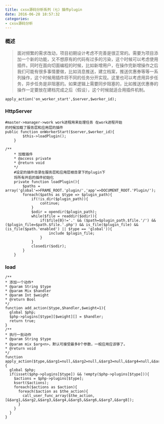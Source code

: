 ```yaml
---
title: cxsv源码分析系列（七）插件plugin
date: 2016-06-28 18:57:32
categories: 
- cxsv源码分析
---
```


### 概述
>面对频繁的需求改动，项目初期设计考虑不完善是很正常的。需要为项目添加一个新的功能，又不想原有的代码有过多的污染，这个时候可以考虑使用插件。同时在面向切面编程的时候，比如新增用户，在操作完新增操作之后我们可能有很多事情要做，比如消息推送，建立档案，推送优惠券等等一系列操作，这个时候用插件将不同的任务分开实现。这里也可以考虑用异步任务，异步任务是非阻塞的。如果逻辑上需要同步阻塞的，比如推送优惠券的操作一定要放在建档完成之后（假设），这个时候就适合用插件机制。
>    
```
apply_action('on_worker_start',$server,$worker_id);
```
<!--more-->

### HttpServer
>  
```
#master->manager->work work进程用来处理任务 在work进程开始
的时候加载了服务层和应用层的插件
public function onWorkerStart($server,$worker_id){
        $this->loadPlugin();
    }
```
>  
```
/**
    * 加载插件
    * @access private
    * @return void
    */
    #设定的插件目录在服务层和应用层根目录下的plugin下
    将所有开启的插件初始化
    private function loadPlugin(){
        $paths = array('global'=>FRAME_ROOT.'plugin/','app'=>DOCUMENT_ROOT.'Plugin/');
        foreach($paths as $type => $plugin_path){
            if(!is_dir($plugin_path)){
                continue;
            }
            $odir = opendir($plugin_path);
            while($file = readdir($odir)){
                if($file{0}!='.' && ($path=$plugin_path.$file.'/') && ($plugin_file=$path.$file.'.php') && is_file($plugin_file) && (is_file($path.'enabled') || $type == 'global')){
                    include $plugin_file;
                }
            }
            closedir($odir);
        }
    }
```

### load
>  
```
/**
* 添加一个动作*
* @param String $type
* @param Mix $handler
* @param Int $weight
* @return Bool
*/
function add_action($type,$handler,$weight=1){
  global $php;
  $php->plugins[$type][$weight][] = $handler;
  return true;
}
/**
* 执行一批动作
* @param String $type
* @param mix $arg<n>，默认可接受最多8个参数，一般应用应该够了。
* @return void
*/
function apply_action($type,&$arg1=null,&$arg2=null,&$arg3=null,&$arg4=null,&$arg5=null,&$arg6=null,&$arg7=null,&$arg8=null){
  global $php;
  if(isset($php->plugins[$type]) && !empty($php->plugins[$type])){
    $actions = $php->plugins[$type];
    ksort($actions);
    foreach($actions as $action){
      foreach($action as $the_action){
        call_user_func_array($the_action, [&$arg1,&$arg2,&$arg3,&$arg4,&$arg5,&$arg6,&$arg7,&$arg8]);
      }
    }
  }
}
```



 